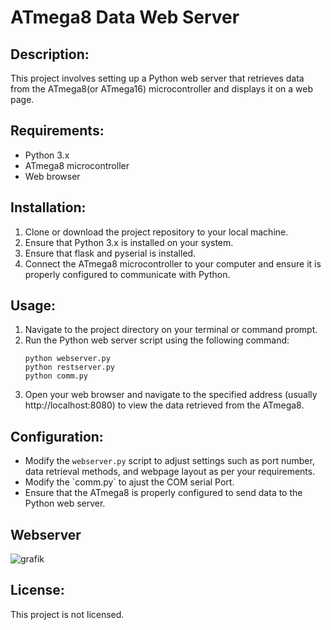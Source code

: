 
# ATmega8 Data Web Server

## Description:
This project involves setting up a Python web server that retrieves data from the ATmega8(or ATmega16) microcontroller and displays it on a web page.

## Requirements:
- Python 3.x
- ATmega8 microcontroller
- Web browser

## Installation:
1. Clone or download the project repository to your local machine.
2. Ensure that Python 3.x is installed on your system.
3. Ensure that flask and pyserial is installed.
4. Connect the ATmega8 microcontroller to your computer and ensure it is properly configured to communicate with Python.

## Usage:
1. Navigate to the project directory on your terminal or command prompt.
2. Run the Python web server script using the following command:
    ```
    python webserver.py
    python restserver.py
    python comm.py
    ```
3. Open your web browser and navigate to the specified address (usually http://localhost:8080) to view the data retrieved from the ATmega8.

## Configuration:
- Modify the `webserver.py` script to adjust settings such as port number, data retrieval methods, and webpage layout as per your requirements.
- Modify the `comm.py´ to ajust the COM serial Port.
- Ensure that the ATmega8 is properly configured to send data to the Python web server.
## Webserver
![grafik](https://github.com/ServanKarakas/PythonWebserver/assets/160028333/ad860f25-3d60-46e1-9f75-84043159ae7d)

## License:
This project is not licensed.

